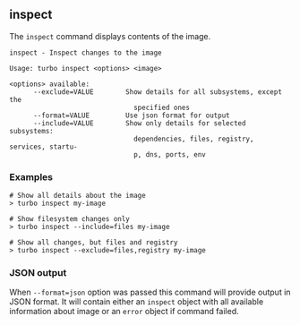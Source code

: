 ## inspect

The `inspect` command displays contents of the image.

```
inspect - Inspect changes to the image

Usage: turbo inspect <options> <image>

<options> available:
      --exclude=VALUE        Show details for all subsystems, except the
                               specified ones
      --format=VALUE         Use json format for output
      --include=VALUE        Show only details for selected subsystems:
                               dependencies, files, registry, services, startu-
                               p, dns, ports, env
```

### Examples

```
# Show all details about the image
> turbo inspect my-image

# Show filesystem changes only
> turbo inspect --include=files my-image

# Show all changes, but files and registry
> turbo inspect --exclude=files,registry my-image
```

### JSON output

When `--format=json` option was passed this command will provide output in JSON format. It will contain either an `inspect` object with all available information about image or an `error` object if command failed.